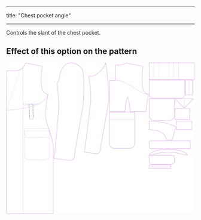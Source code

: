 - - -
title: "Chest pocket angle"
- - -

Controls the slant of the chest pocket.

## Effect of this option on the pattern

![This image shows the effect of this option by superimposing several variants that have a different value for this option](carlton_chestpocketangle_sample.svg "Effect of this option on the pattern")
